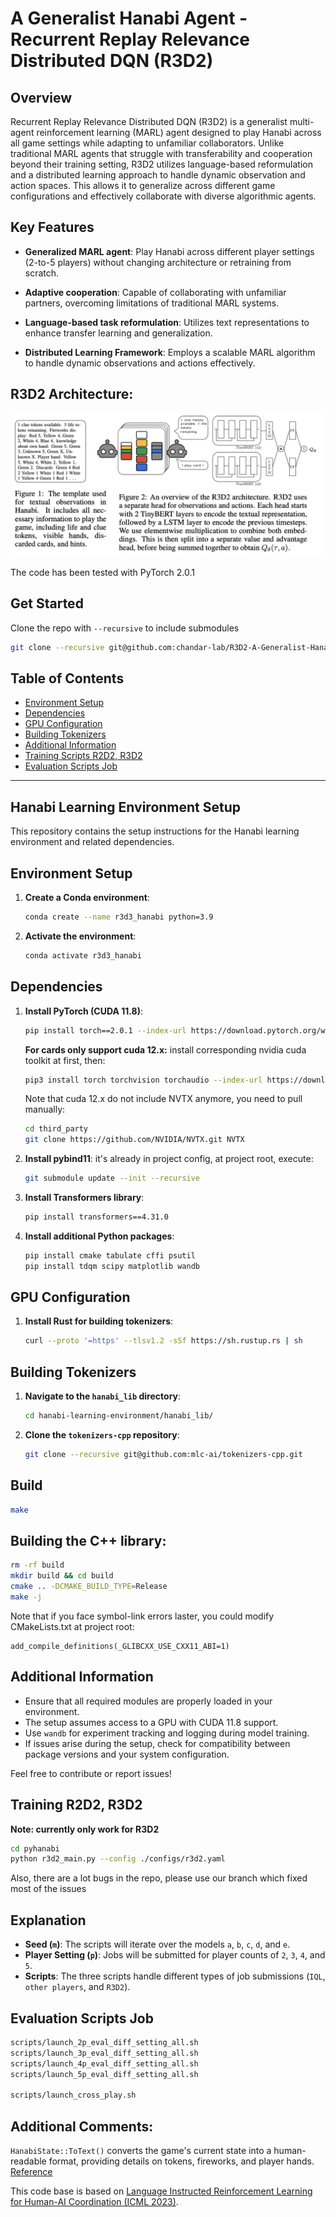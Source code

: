 # A Generalist Hanabi Agent - Recurrent Replay Relevance Distributed DQN (R3D2)


## Overview
Recurrent Replay Relevance Distributed DQN (R3D2) is a generalist multi-agent reinforcement learning (MARL) agent designed to play Hanabi across all game settings while adapting to unfamiliar collaborators. Unlike traditional MARL agents that struggle with transferability and cooperation beyond their training setting, R3D2 utilizes language-based reformulation and a distributed learning approach to handle dynamic observation and action spaces. This allows it to generalize across different game configurations and effectively collaborate with diverse algorithmic agents.

## Key Features
- **Generalized MARL agent**: Play Hanabi across different player settings (2-to-5 players) without changing architecture or retraining from scratch.

- **Adaptive cooperation**: Capable of collaborating with unfamiliar partners, overcoming limitations of traditional MARL systems.

- **Language-based task reformulation**: Utilizes text representations to enhance transfer learning and generalization.

- **Distributed Learning Framework**: Employs a scalable MARL algorithm to handle dynamic observations and actions effectively.


## R3D2 Architecture:
![R3D2 Architecture](images/r3d2_architecture.png)

The code has been tested with PyTorch 2.0.1


## Get Started

Clone the repo with `--recursive` to include submodules
```bash
git clone --recursive git@github.com:chandar-lab/R3D2-A-Generalist-Hanabi-Agent.git
```

## Table of Contents

- [Environment Setup](#environment-setup)
- [Dependencies](#dependencies)
- [GPU Configuration](#gpu-configuration)
- [Building Tokenizers](#building-tokenizers)
- [Additional Information](#additional-information)
- [Training Scripts R2D2, R3D2](#batch-job-submission-guide)
- [Evaluation Scripts Job](evaluation-job-scrips)


---


## Hanabi Learning Environment Setup

This repository contains the setup instructions for the Hanabi learning environment and related dependencies.


## Environment Setup

1. **Create a Conda environment**:
   ```bash
   conda create --name r3d3_hanabi python=3.9
   ```
2. **Activate the environment**:
   ```bash
   conda activate r3d3_hanabi
   ```

## Dependencies

1. **Install PyTorch (CUDA 11.8)**:
   ```bash
   pip install torch==2.0.1 --index-url https://download.pytorch.org/whl/cu118
   ```
   **For cards only support cuda 12.x:**
   install corresponding nvidia cuda toolkit at first, then:
   ```bash
   pip3 install torch torchvision torchaudio --index-url https://download.pytorch.org/whl/cu128
   ```
   Note that cuda 12.x do not include NVTX anymore, you need to pull manually:
   ```bash
   cd third_party
   git clone https://github.com/NVIDIA/NVTX.git NVTX
   ```
2. **Install pybind11**:
   it's already in project config, at project root, execute:
   ```bash
   git submodule update --init --recursive
   ```

4. **Install Transformers library**:
   ```bash
   pip install transformers==4.31.0
   ```

5. **Install additional Python packages**:
   ```bash
   pip install cmake tabulate cffi psutil
   pip install tdqm scipy matplotlib wandb
   ```

## GPU Configuration   

1. **Install Rust for building tokenizers**:
   ```bash
   curl --proto '=https' --tlsv1.2 -sSf https://sh.rustup.rs | sh
   ```

## Building Tokenizers

1. **Navigate to the `hanabi_lib` directory**:
   ```bash
   cd hanabi-learning-environment/hanabi_lib/
   ```

2. **Clone the `tokenizers-cpp` repository**:
   ```bash
   git clone --recursive git@github.com:mlc-ai/tokenizers-cpp.git
   ```

## Build
   ```bash
   make
   ```

## Building the C++ library:
   ```bash
   rm -rf build
   mkdir build && cd build
   cmake .. -DCMAKE_BUILD_TYPE=Release
   make -j
   ```
   Note that if you face symbol-link errors laster, you could modify CMakeLists.txt at project root:
   ```
   add_compile_definitions(_GLIBCXX_USE_CXX11_ABI=1)
   ```


## Additional Information

- Ensure that all required modules are properly loaded in your environment.
- The setup assumes access to a GPU with CUDA 11.8 support.
- Use `wandb` for experiment tracking and logging during model training.
- If issues arise during the setup, check for compatibility between package versions and your system configuration.

Feel free to contribute or report issues!


## Training R2D2, R3D2
**Note: currently only work for R3D2**

```bash
cd pyhanabi
python r3d2_main.py --config ./configs/r3d2.yaml
```
Also, there are a lot bugs in the repo, please use our branch which fixed most of the issues

## Explanation

- **Seed (`m`)**: The scripts will iterate over the models `a`, `b`, `c`, `d`, and `e`.
- **Player Setting (`p`)**: Jobs will be submitted for player counts of `2`, `3`, `4`, and `5`.
- **Scripts**: The three scripts handle different types of job submissions (`IQL`, `other players`, and `R3D2`).



## Evaluation Scripts Job

```bash
scripts/launch_2p_eval_diff_setting_all.sh
scripts/launch_3p_eval_diff_setting_all.sh
scripts/launch_4p_eval_diff_setting_all.sh
scripts/launch_5p_eval_diff_setting_all.sh

scripts/launch_cross_play.sh


```

## Additional Comments:

`HanabiState::ToText()` converts the game's current state into a human-readable format, providing details on tokens, fireworks, and player hands. [Reference](https://github.com/chandar-lab/Zeroshot_hanabi_instructrl/blob/312366b3038159c8a68476cf44afd0ae609ff26c/hanabi-learning-environment/hanabi_lib/hanabi_state.cc#L393)



This code base is based on  [Language Instructed Reinforcement Learning for Human-AI Coordination (ICML 2023)](https://github.com/hengyuan-hu/instruct-rl).
